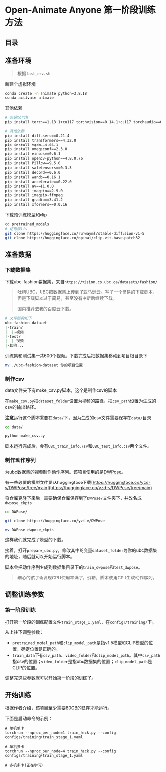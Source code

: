 # Open-Animate Anyone 第一阶段训练方法

## 目录

## 准备环境

> 根据`fast_env.sh`

新建个虚拟环境

```bash
conda create -n animate python=3.8.18
conda activate animate
```

其他依赖

```bash
# 先装torch
pip install torch==1.13.1+cu117 torchvision==0.14.1+cu117 torchaudio==0.13.1 --extra-index-url https://download.pytorch.org/whl/cu117

# 其他依赖
pip install diffusers==0.21.4
pip install transformers==4.32.0
pip install tqdm==4.66.1
pip install omegaconf==2.3.0
pip install einops==0.6.1
pip install opencv-python==4.8.0.76
pip install Pillow==9.5.0
pip install safetensors==0.3.3
pip install decord==0.6.0
pip install wandb==0.16.1
pip install accelerate==0.22.0
pip install av==11.0.0
pip install imageio==2.9.0
pip install imageio-ffmpeg
pip install gradio==3.41.2
pip install xformers==0.0.16
```

下载预训练模型和clip

```bash
cd pretrained_models
# 记得装lfs
git clone https://huggingface.co/runwayml/stable-diffusion-v1-5
git clone https://huggingface.co/openai/clip-vit-base-patch32
```

## 准备数据

### 下载数据集

下载ubc-fashion数据集，来自`https://vision.cs.ubc.ca/datasets/fashion/`

> 吐槽UBC，UBC把数据集上传到了亚马逊云。写了一个简易的下载脚本，但是下载脚本过于简易，甚至没有中断后继续下载。
> 
> 国内推荐去我的百度云下载。

```bash
# 文件结构如下
ubc-fashion-dataset
|-train/
|  |-视频
|-test/
|  |-视频
|-其他...
```

训练集和测试集一共600个视频。下载完成后把数据集移动到项目根目录下

```sh
mv ./ubc-fashion-dataset 你的项目位置
```

### 制作csv

data文件夹下有make_csv.py脚本，这个是制作csv的脚本

在`make_csv.py`把`dataset_folder`设置为视频的路径，把`csv_path`设置为生成的csv的输出路径。

**注意**运行这个脚本需要在`data/`下，因为生成的csv文件需要保存在`data/`目录

```bash
cd data/

python make_csv.py
```

脚本运行完成后，会有`UBC_train_info.csv`和`UBC_test_info.csv`两个文件。

### 制作动作序列

为ubc数据集的视频制作动作序列。该项目使用的是[DWPose](https://github.com/IDEA-Research/DWPose)。

有一些必要的模型文件要从huggingface下载[https://huggingface.co/yzd-v/DWPose/tree/main](https://huggingface.co/yzd-v/DWPose/tree/main)

将仓库克隆下来后，需要确保仓库保存到了`DWPose/`文件夹下，并改名成`dwpose_ckpts`

```bash
cd DWPose/

git clone https://huggingface.co/yzd-v/DWPose

mv DWPose dwpose_ckpts
```

这样我们就完成了模型的下载。

接着，打开`prepare_ubc.py`，修改其中的变量`dataset_folder`为你的ubc数据集的地址，随后就可以开始运行脚本。

脚本会把动作序列生成到数据集目录下的`train_dwpose`和`test_dwpose`。

> 细心的孩子会发现CPU使用率满了，没错，脚本使用CPU生成动作序列。

## 调整训练参数

### 第一阶段训练

打开第一阶段的训练配置文件`train_stage_1.yaml`，在`configs/training/`下。

从上往下调整参数：

- `pretrained_model_path`和`clip_model_path`是指v1.5模型和CLIP模型的位置，确定位置是正确的。
- `train_data`下有`csv_path`、`video_folder`和`clip_model_path`。其中`csv_path`指csv的位置；`video_folder`是指ubc数据集的位置；`clip_model_path`是CLIP的位置。

调整完这些参数就可以开始第一阶段的训练了。

## 开始训练

根据作者介绍，该项目至少需要80GB的显存才能运行。

下面是启动命令的示例：

```shell
# 单机单卡
torchrun --nproc_per_node=1 train_hack.py --config configs/training/train_stage_1.yaml

# 单机多卡
torchrun --nproc_per_node=4 train_hack.py --config configs/training/train_stage_1.yaml

# 多机多卡(正在学习)
```